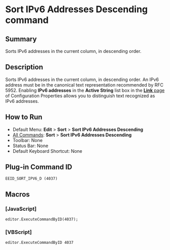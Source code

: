 # Sort IPv6 Addresses Descending command

## Summary

Sorts IPv6 addresses in the current column, in descending order.

## Description

Sorts IPv6 addresses in the current column, in descending order. An IPv6 address must be in the canonical text representation recommended by RFC 5952. Enabling **IPv6 addresses** in the **Active String** list box in the [**Link** page](../../dlg/properties/link/index) of Configuration Properties allows you to distinguish text recognized as IPv6 addresses.

## How to Run

- Default Menu: **Edit** \> **Sort** \> **Sort IPv6 Addresses Descending**
- [All Commands](../tools/all_commands): **Sort** \> **Sort IPv6 Addresses Descending**
- Toolbar: None
- Status Bar: None
- Default Keyboard Shortcut: None

## Plug-in Command ID

```
EEID_SORT_IPV6_D (4037)```

## Macros

### \[JavaScript\]

```
editor.ExecuteCommandByID(4037);
```

### \[VBScript\]

```
editor.ExecuteCommandByID 4037
```
